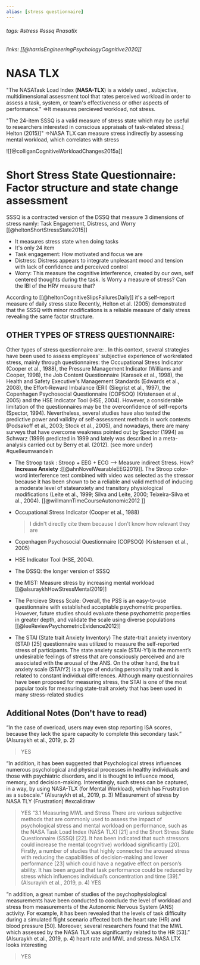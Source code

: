 ```yaml
---
alias: [stress questionnaire]
---
```

###### tags: #stress #sssq #nasatlx
###### links:  [[@harrisEngineeringPsychologyCognitive2020]]

# NASA TLX 

"The NASATask Load Index (**NASA-TLX**) is a widely used , subjective, multidimensional assessment tool that rates perceived workload in order to assess a task, system, or team's effectiveness or other aspects of performance."
=>It measures percieved workload, not stress.

 "The 24-item SSSQ is a valid measure of stress state which may be useful to researchers interested in conscious appraisals of task-related stress.[ Helton (2015)]"
=>NASA TLX can measure stress indirectly by assessing mental workload, which correlates with stress

![[@colliganCognitiveWorkloadChanges2015a]]

# Short Stress State Questionnaire: Factor structure and state change assessment 
SSSQ is a contracted version of the DSSQ that measure 3 dimensions of stress namly: Task Engagement, Distress, and Worry [[@heltonShortStressState2015]]
- It measures stress state when doing tasks
- It's only 24 item 
- Task engagement: How motivated and focus we are
- Distress: Distress appears to integrate unpleasant mood and tension with lack of confidence and perceived control
- Worry: This measure the cognitive interference, created by our own, self centered thoughts during the task. Is Worry a measure of stress? Can the IBI of the HRV measure that? 

According to [[@heltonCognitiveSlipsFailuresDaily]]   it's a self-report measure of daily stress state
	Recently, Helton et al. (2005) demonstrated that the SSSQ with minor modifications is a reliable measure of daily stress revealing the same factor structure.

## OTHER TYPES OF STRESS QUESTIONNAIRE:
Other types of stress questionnaire are:
	. In this context, several strategies have been used to assess employees' subjective experience of workrelated stress, mainly through questionnaires: the Occupational Stress Indicator (Cooper et al., 1988), the Pressure Management Indicator (Williams and Cooper, 1998), the Job Content Questionnaire (Karasek et al., 1998), the Health and Safety Executive's Management Standards (Edwards et al., 2008), the Effort-Reward Imbalance (ERI) (Siegrist et al., 1997), the Copenhagen Psychosocial Questionnaire (COPSOQ) (Kristensen et al., 2005) and the HSE Indicator Tool (HSE, 2004). However, a considerable limitation of the questionnaires may be the overconfidence of self-reports (Spector, 1994). Nevertheless, several studies have also tested the predictive power and validity of self-assessment methods in work contexts (Podsakoff et al., 2003; Stock et al., 2005), and nowadays, there are many surveys that have overcome weakness pointed out by Spector (1994) as Schwarz (1999) predicted in 1999 and lately was described in a meta-analysis carried out by Berry et al. (2012). (see more under) #quelleumwandeln

- The Stroop task :  Stroop +  EEG + ECG --> Measure indirect Stress. How? **Increase Anxiety** :[[@ahnNovelWearableEEG2019]]. 
	The Stroop color-word interference test combined with video was selected as the stressor because it has been shown to be a reliable and valid method of inducing a moderate level of stateanxiety and transitory physiological modifications (Leite et al., 1999; Silva and Leite, 2000; Teixeira-Silva et al., 2004). [[@willmannTimeCourseAutonomic2012 ]]
-  Occupational Stress Indicator (Cooper et al., 1988) 
	> I didn't directly cite them because I don't know how relevant they are
-  Copenhagen Psychosocial Questionnaire (COPSOQ) (Kristensen et al., 2005)
-  HSE Indicator Tool (HSE, 2004).
- The DSSQ:  the longer version of SSSQ
- the MIST: Measure stress by increasing mental workload [[@alsuraykhHowStressMental2019]]

- The Percieve Stress Scale: Overall, the PSS is an easy-to-use questionnaire with established acceptable psychometric properties. However, future studies should evaluate these psychometric properties in greater depth, and validate the scale using diverse populations [[@leeReviewPsychometricEvidence2012]]
- The STAI (State trait Anxiety Inventory)
The state-trait anxiety inventory (STAI) [25] questionnaire was utilized to measure the self-reported stress of participants. The state anxiety scale (STAI-Y1) is the moment’s undesirable feelings of stress that are consciously perceived and are associated with the arousal of the ANS. On the other hand, the trait anxiety scale (STAIY2) is a type of enduring personality trait and is related to constant individual differences. Although many questionnaires have been proposed for measuring stress, the STAI is one of the most popular tools for measuring state-trait anxiety that has been used in many stress-related studies


## Additional Notes (Don't have to read)
“In the case of overload, users may even stop reporting ISA scores, because they lack the spare capacity to complete this secondary task.” (Alsuraykh et al., 2019, p. 2)
>YES 



“In addition, it has been suggested that Psychological stress influences numerous psychological and physical processes in healthy individuals and those with psychiatric disorders, and it is thought to influence mood, memory, and decision-making. Interestingly, such stress can be captured, in a way, by using NASA-TLX (for Mental Workload), which has Frustration as a subscale.” (Alsuraykh et al., 2019, p. 3) MEasurement of stress by NASA TLY (Frustration) #excalidraw 
>YES
“3.1 Measuring MWL and Stress There are various subjective methods that are commonly used to assess the impact of psychological stress and mental workload on performance, such as the NASA Task Load Index (NASA TLX) [21] and the Short Stress State Questionnaire (SSSQ) [22]. It has been indicated that such stressors could increase the mental (cognitive) workload significantly [20]. Firstly, a number of studies that highly connected the aroused stress with reducing the capabilities of decision-making and lower performance [23] which could have a negative effect on person’s ability. It has been argued that task performance could be reduced by stress which influences individual’s concentration and time [39].” (Alsuraykh et al., 2019, p. 4)
>YES


“n addition, a great number of studies of the psychophysiological measurements have been conducted to conclude the level of workload and stress from measurements of the Autonomic Nervous System (ANS) activity. For example, it has been revealed that the levels of task difficulty during a simulated flight scenario affected both the heart rate (HR) and blood pressure [50]. Moreover, several researchers found that the MWL which assessed by the NASA TLX was significantly related to the HR [53].” (Alsuraykh et al., 2019, p. 4) heart rate and MWL and stress. NASA LTX looks interesting
>YES 






